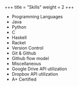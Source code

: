 +++
title = "Skills"
weight = 2
+++

* Programming Languages
 * Java
 * Python
 * C
 * Haskell
 * Racket
* Version Control
 * Git & Github
 * Github flow model
* Miscellaneous
 * Google Drive API utilization
 * Dropbox API utilization
 * A+ Certified

